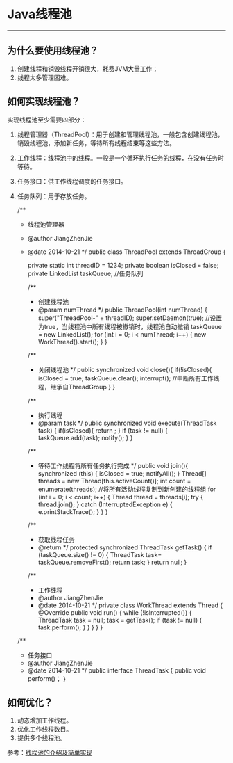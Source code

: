# Java线程池 #
----------------------------------------
## 为什么要使用线程池？ ##
1. 创建线程和销毁线程开销很大，耗费JVM大量工作；
2. 线程太多管理困难。

## 如何实现线程池？ ##

实现线程池至少需要四部分：   
1. 线程管理器（ThreadPool）：用于创建和管理线程池，一般包含创建线程池，销毁线程池，添加新任务，等待所有线程结束等这些方法。   
2. 工作线程：线程池中的线程。一般是一个循环执行任务的线程，在没有任务时等待。   
3. 任务接口：供工作线程调度的任务接口。   
4. 任务队列：用于存放任务。   

    /**
     * 线程池管理器
     * @author JiangZhenJie
     * @date 2014-10-21
     */
    public class ThreadPool extends ThreadGroup {
    
    	private static int threadID = 1234;
    	private boolean isClosed = false;
    	private LinkedList<ThreadTask> taskQueue;  //任务队列
    
    	/**
    	 * 创建线程池
    	 * @param numThread
    	 */
    	public ThreadPool(int numThread) {
    		super("ThreadPool-" + threadID);
    		super.setDaemon(true); //设置为true，当线程池中所有线程被撤销时，线程池自动撤销
    		taskQueue = new LinkedList<ThreadTask>();
    		for (int i = 0; i < numThread; i++) {
    			new WorkThread().start();
    		}
    	}
    	
    	/**
    	 * 关闭线程池
    	 */
    	public synchronized void close(){
    		if(!isClosed){
    			isClosed = true;
    			taskQueue.clear();
    			interrupt(); //中断所有工作线程，继承自ThreadGroup
    		}
    	}
    	
    	/**
    	 * 执行线程
    	 * @param task
    	 */
    	public synchronized void execute(ThreadTask task) {
    		if(isClosed){
    			return ;
    		}
    		if (task != null) {
    			taskQueue.add(task);
    			notify();
    		}
    	}
    
    	/**
    	 * 等待工作线程将所有任务执行完成
    	 */
    	public void join(){
    		synchronized (this) {
    			isClosed = true;
    			notifyAll();
    		}
    		Thread[] threads = new Thread[this.activeCount()];
    		int count = enumerate(threads); //将所有活动线程复制到新创建的线程组
    		for (int i = 0; i < count; i++) {
    			Thread thread = threads[i];
    			try {
    				thread.join();
    			} catch (InterruptedException e) {
    				e.printStackTrace();
    			}
    		}
    	}
    	
    	/**
    	 * 获取线程任务
    	 * @return
    	 */
    	protected synchronized ThreadTask getTask() {
    		if (taskQueue.size() != 0) {
    			ThreadTask task= taskQueue.removeFirst();
    			return task;
    		}
    		return null;
    	}
    
    	/**
    	 * 工作线程
    	 * @author JiangZhenJie
    	 * @date 2014-10-21
    	 */
    	private class WorkThread extends Thread {
    		@Override
    		public void run() {
    			while (!isInterrupted()) {
    				ThreadTask task = null;
    				task = getTask();
    				if (task != null) {
    					task.perform();
    				}
    			}
    		}
    	}
    }
    
    /**
     * 任务接口
     * @author JiangZhenJie
     * @date 2014-10-21
     */
    public interface ThreadTask {
    	public void perform()；
    }

## 如何优化？ ##

1. 动态增加工作线程。
2. 优化工作线程数目。
3. 提供多个线程池。


参考：[线程池的介绍及简单实现](http://http://www.ibm.com/developerworks/cn/java/l-threadPool/)